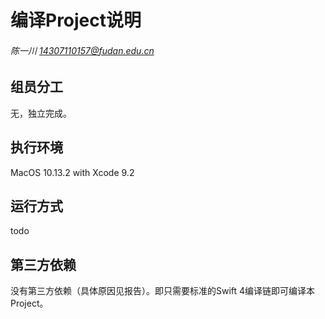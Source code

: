 # 编译Project说明

###### 陈一川 14307110157@fudan.edu.cn

## 组员分工

无，独立完成。

## 执行环境

MacOS 10.13.2 with Xcode 9.2

## 运行方式

todo

## 第三方依赖

没有第三方依赖（具体原因见报告）。即只需要标准的Swift 4编译链即可编译本Project。
